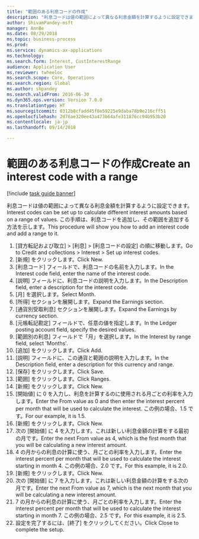 ```yaml
--- 
title: "範囲のある利息コードの作成"
description: "利息コードは値の範囲によって異なる利息金額を計算するように設定できます。"
author: ShivamPandey-msft
manager: AnnBe
ms.date: 08/29/2018
ms.topic: business-process
ms.prod: 
ms.service: dynamics-ax-applications
ms.technology: 
ms.search.form: Interest, CustInterestRange
audience: Application User
ms.reviewer: twheeloc
ms.search.scope: Core, Operations
ms.search.region: Global
ms.author: shpandey
ms.search.validFrom: 2016-06-30
ms.dyn365.ops.version: Version 7.0.0
ms.translationtype: HT
ms.sourcegitcommit: 0312b8cfadd45f8e59225e9daba78b9e216cff51
ms.openlocfilehash: 2d76ae320ee43a473b64afe311876cc94b953b20
ms.contentlocale: ja-jp
ms.lasthandoff: 09/14/2018

---
```

# <a name="create-an-interest-code-with-a-range"></a><span data-ttu-id="cb59e-103">範囲のある利息コードの作成</span><span class="sxs-lookup"><span data-stu-id="cb59e-103">Create an interest code with a range</span></span>

[!include [task guide banner](../../includes/task-guide-banner.md)]

<span data-ttu-id="cb59e-104">利息コードは値の範囲によって異なる利息金額を計算するように設定できます。</span><span class="sxs-lookup"><span data-stu-id="cb59e-104">Interest codes can be set up to calculate different interest amounts based on a range of values.</span></span> <span data-ttu-id="cb59e-105">この手順は、利息コードを追加し、その範囲を追加する方法を示します。</span><span class="sxs-lookup"><span data-stu-id="cb59e-105">This procedure will show you how to add an interest code and add a range to it.</span></span>

1. <span data-ttu-id="cb59e-106">[貸方転記および取立] > [利息] > [利息コードの設定] の順に移動します。</span><span class="sxs-lookup"><span data-stu-id="cb59e-106">Go to Credit and collections > Interest > Set up interest codes.</span></span>
2. <span data-ttu-id="cb59e-107">[新規] をクリックします。</span><span class="sxs-lookup"><span data-stu-id="cb59e-107">Click New.</span></span>
3. <span data-ttu-id="cb59e-108">[利息コード] フィールドで、利息コードの名前を入力します。</span><span class="sxs-lookup"><span data-stu-id="cb59e-108">In the Interest code field, enter the name of the interest code.</span></span>
4. <span data-ttu-id="cb59e-109">[説明] フィールドに、利息コードの説明を入力します。</span><span class="sxs-lookup"><span data-stu-id="cb59e-109">In the Description field, enter a description for the interest code.</span></span>
5. <span data-ttu-id="cb59e-110">[月] を選択します。</span><span class="sxs-lookup"><span data-stu-id="cb59e-110">Select Month.</span></span>
6. <span data-ttu-id="cb59e-111">[所得] セクションを展開します。</span><span class="sxs-lookup"><span data-stu-id="cb59e-111">Expand the Earnings section.</span></span>
7. <span data-ttu-id="cb59e-112">[通貨別受取利息] セクションを展開します。</span><span class="sxs-lookup"><span data-stu-id="cb59e-112">Expand the Earnings by currency section.</span></span>
8. <span data-ttu-id="cb59e-113">[元帳転記勘定] フィールドで、任意の値を指定します。</span><span class="sxs-lookup"><span data-stu-id="cb59e-113">In the Ledger posting account field, specify the desired values.</span></span>
9. <span data-ttu-id="cb59e-114">[範囲別の利息] フィールドで「月」を選択します。</span><span class="sxs-lookup"><span data-stu-id="cb59e-114">In the Interest by range field, select 'Months'.</span></span>
10. <span data-ttu-id="cb59e-115">[追加] をクリックします。</span><span class="sxs-lookup"><span data-stu-id="cb59e-115">Click Add.</span></span>
11. <span data-ttu-id="cb59e-116">[説明] フィールドに、この通貨と範囲の説明を入力します。</span><span class="sxs-lookup"><span data-stu-id="cb59e-116">In the Description field, enter a description for this currency and range.</span></span>
12. <span data-ttu-id="cb59e-117">[保存] をクリックします。</span><span class="sxs-lookup"><span data-stu-id="cb59e-117">Click Save.</span></span>
13. <span data-ttu-id="cb59e-118">[範囲] をクリックします。</span><span class="sxs-lookup"><span data-stu-id="cb59e-118">Click Ranges.</span></span>
14. <span data-ttu-id="cb59e-119">[新規] をクリックします。</span><span class="sxs-lookup"><span data-stu-id="cb59e-119">Click New.</span></span>
15. <span data-ttu-id="cb59e-120">[開始値] に 0 を入力し、利息を計算するのに使用される月ごとの利率を入力します。</span><span class="sxs-lookup"><span data-stu-id="cb59e-120">Enter the From value as 0 and then enter the interest percent per month that will be used to calculate the interest.</span></span> <span data-ttu-id="cb59e-121">この例の場合、1.5 です。</span><span class="sxs-lookup"><span data-stu-id="cb59e-121">For our example, it is 1.5.</span></span>
16. <span data-ttu-id="cb59e-122">[新規] をクリックします。</span><span class="sxs-lookup"><span data-stu-id="cb59e-122">Click New.</span></span>
17. <span data-ttu-id="cb59e-123">次の [開始値] に 4 を入力します。これは新しい利息金額の計算をする最初の月です。</span><span class="sxs-lookup"><span data-stu-id="cb59e-123">Enter the next From value as 4, which is the first month that you will be calculating a new interest amount.</span></span>
18. <span data-ttu-id="cb59e-124">4 の月からの利息の計算に使う、月ごとの利率を入力します。</span><span class="sxs-lookup"><span data-stu-id="cb59e-124">Enter the interest percent per month that will be used to calculate the interest starting in month 4.</span></span> <span data-ttu-id="cb59e-125">この例の場合、2.0 です。</span><span class="sxs-lookup"><span data-stu-id="cb59e-125">For this example, it is 2.0.</span></span>
19. <span data-ttu-id="cb59e-126">[新規] をクリックします。</span><span class="sxs-lookup"><span data-stu-id="cb59e-126">Click New.</span></span>
20. <span data-ttu-id="cb59e-127">次の [開始値] に 7 を入力します。これは新しい利息金額の計算をする次の月です。</span><span class="sxs-lookup"><span data-stu-id="cb59e-127">Enter the next From value as 7, which is the next month that you will be calculating a new interest amount.</span></span>
21. <span data-ttu-id="cb59e-128">7 の月からの利息の計算に使う、月ごとの利率を入力します。</span><span class="sxs-lookup"><span data-stu-id="cb59e-128">Enter the interest percent per month that will be used to calculate the interest starting in month 7.</span></span> <span data-ttu-id="cb59e-129">この例の場合、2.5 です。</span><span class="sxs-lookup"><span data-stu-id="cb59e-129">For this example, it is 2.5.</span></span>
22. <span data-ttu-id="cb59e-130">設定を完了するには、[終了] をクリックしてください。</span><span class="sxs-lookup"><span data-stu-id="cb59e-130">Click Close to complete the setup.</span></span>


